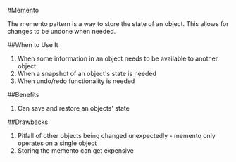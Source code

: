 #Memento

The memento pattern is a way to store the state of an object. This allows for changes to be undone when needed.

##When to Use It

1. When some information in an object needs to be available to another object
2. When a snapshot of an object's state is needed
3. When undo/redo functionality is needed

##Benefits

1. Can save and restore an objects' state

##Drawbacks

1. Pitfall of other objects being changed unexpectedly - memento only operates on a single object
2. Storing the memento can get expensive
